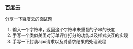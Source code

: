 ### 百度云
分享一下百度云的面试题

1.  输入一个字符串，返回这个字符串未重复的子串的长度
2.  手写一个类似美团对订单评价打分的功能以及样式交互的实现
3.  手写一下封装ajax请求以及对请求结果的处理流程